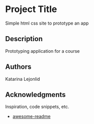 # Project Title

Simple html css site to prototype an app

## Description

Prototyping application for a course


## Authors

Katarina Lejonlid


## Acknowledgments

Inspiration, code snippets, etc.
* [awesome-readme](https://github.com/matiassingers/awesome-readme)

